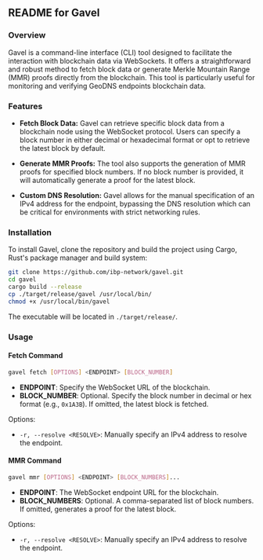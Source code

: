 ## README for Gavel

### Overview

Gavel is a command-line interface (CLI) tool designed to facilitate the
interaction with blockchain data via WebSockets. It offers a straightforward
and robust method to fetch block data or generate Merkle Mountain Range (MMR)
proofs directly from the blockchain. This tool is particularly useful for
monitoring and verifying GeoDNS endpoints blockchain data.

### Features

- **Fetch Block Data:** Gavel can retrieve specific block data from a blockchain
node using the WebSocket protocol. Users can specify a block number in either
decimal or hexadecimal format or opt to retrieve the latest block by default.
  
- **Generate MMR Proofs:** The tool also supports the generation of MMR proofs
for specified block numbers. If no block number is provided, it will automatically
generate a proof for the latest block.

- **Custom DNS Resolution:** Gavel allows for the manual specification of an IPv4
address for the endpoint, bypassing the DNS resolution which can be critical
for environments with strict networking rules.

### Installation

To install Gavel, clone the repository and build the project using Cargo,
Rust's package manager and build system:

```bash
git clone https://github.com/ibp-network/gavel.git
cd gavel
cargo build --release
cp ./target/release/gavel /usr/local/bin/
chmod +x /usr/local/bin/gavel
```

The executable will be located in `./target/release/`.

### Usage

#### Fetch Command

```bash
gavel fetch [OPTIONS] <ENDPOINT> [BLOCK_NUMBER]
```

- **ENDPOINT**: Specify the WebSocket URL of the blockchain.
- **BLOCK_NUMBER**: Optional. Specify the block number in decimal or hex format
(e.g., `0x1A3B`). If omitted, the latest block is fetched.

Options:
- `-r, --resolve <RESOLVE>`: Manually specify an IPv4 address to resolve the endpoint.

#### MMR Command

```bash
gavel mmr [OPTIONS] <ENDPOINT> [BLOCK_NUMBERS]...
```

- **ENDPOINT**: The WebSocket endpoint URL for the blockchain.
- **BLOCK_NUMBERS**: Optional. A comma-separated list of block numbers.
If omitted, generates a proof for the latest block.

Options:
- `-r, --resolve <RESOLVE>`: Manually specify an IPv4 address to resolve the endpoint.
